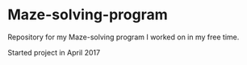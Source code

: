 # Maze-solving-program
Repository for my Maze-solving program I worked on in my free time.

Started project in April 2017

